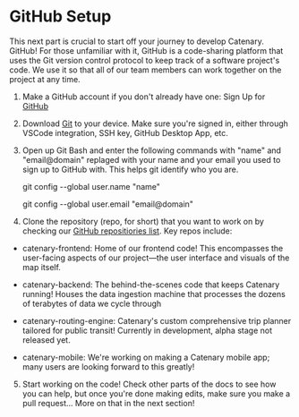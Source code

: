 # GitHub Setup

This next part is crucial to start off your journey to develop Catenary. GitHub! For those unfamiliar with it, GitHub is a code-sharing platform that uses the Git version control protocol to keep track of a software project's code. We use it so that all of our team members can work together on the project at any time.

1. Make a GitHub account if you don't already have one: Sign Up for [GitHub](https://github.com/signup?ref_cta=Sign+up&ref_loc=header+logged+out&ref_page=%2F&source=header-home)
    
2. Download [Git](https://git-scm.com/downloads) to your device. Make sure you're signed in, either through VSCode integration, SSH key, GitHub Desktop App, etc. 

3. Open up Git Bash and enter the following commands with "name" and "email@domain" replaged with your name and your email you used to sign up to GitHub with. This helps git identify who you are.
    
    git config --global user.name "name"
    
    git config --global user.email "email@domain"
    
4. Clone the repository (repo, for short) that you want to work on by checking our [GitHub repositiories list](https://github.com/orgs/catenarytransit/repositories). Key repos include:

- catenary-frontend: Home of our frontend code! This encompasses the user-facing aspects of our project—the user interface and visuals of the map itself.

- catenary-backend: The behind-the-scenes code that keeps Catenary running! Houses the data ingestion machine that processes the dozens of terabytes of data we cycle through

- catenary-routing-engine: Catenary's custom comprehensive trip planner tailored for public transit! Currently in development, alpha stage not released yet. 

- catenary-mobile: We're working on making a Catenary mobile app; many users are looking forward to this greatly!

5. Start working on the code! Check other parts of the docs to see how you can help, but once you're done making edits, make sure you make a pull request... More on that in the next section! 

    